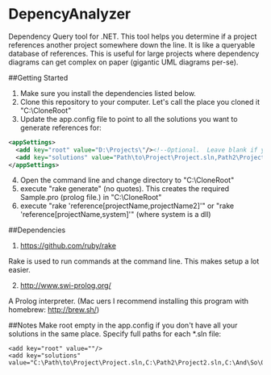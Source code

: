 # DepencyAnalyzer
Dependency Query tool for .NET.  This tool helps you determine if a project references another project somewhere down the line.  It is like a queryable database of references. This is useful for large projects where dependency diagrams can get complex on paper (gigantic UML diagrams per-se). 

##Getting Started

1. Make sure you install the dependencies listed below.
2. Clone this repository to your computer.  Let's call the place you cloned it "C:\CloneRoot"
3. Update the app.config file to point to all the solutions you want to generate references for:

  ```xml
  <appSettings>
    <add key="root" value="D:\Projects\"/><!--Optional.  Leave blank if you want to specify full paths or paths do not have a common root -->
    <add key="solutions" value="Path\to\Project\Project.sln,Path2\Project2.sln,And\So\On\blah.sln"/>
  </appSettings>
  ```

4. Open the command line and change directory to "C:\CloneRoot"
5. execute "rake generate" (no quotes).  This creates the required Sample.pro (prolog file.) in "C:\CloneRoot"
6. execute "rake 'reference[projectName,projectName2]'" or "rake 'reference[projectName,system]'" (where system is a dll)

##Dependencies
1. https://github.com/ruby/rake

Rake is used to run commands at the command line.  This makes setup a lot easier.

2. http://www.swi-prolog.org/

A Prolog interpreter.  (Mac uers I recommend installing this program with homebrew: http://brew.sh/)

##Notes
Make root empty in the app.config if you don't have all your solutions in the same place.  Specify full paths for each *.sln file:

```
<add key="root" value=""/>
<add key="solutions" value="C:\Path\to\Project\Project.sln,C:\Path2\Project2.sln,C:\And\So\On\blah.sln"/>
```